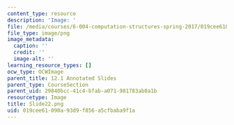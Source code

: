 ```yaml
---
content_type: resource
description: 'Image: '
file: /media/courses/6-004-computation-structures-spring-2017/019cee61090a93d9f856a5cfbaba9f1a_Slide22.png
file_type: image/png
image_metadata:
  caption: ''
  credit: ''
  image-alt: ''
learning_resource_types: []
ocw_type: OCWImage
parent_title: 12.1 Annotated Slides
parent_type: CourseSection
parent_uid: 29840bcc-41c4-bfab-a071-981783ab0a1b
resourcetype: Image
title: Slide22.png
uid: 019cee61-090a-93d9-f856-a5cfbaba9f1a
---
```

